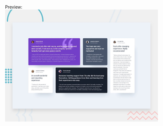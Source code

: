 

Preview:
![image alt](https://github.com/tacesept/My-FrontendMentor-Practices/blob/3e98bebcf801285491b9a93cde6aa231a8813943/Junior/1.%20testimonials-grid-section-main/design/desktop-preview.jpg)
